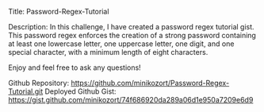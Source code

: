 Title: 
Password-Regex-Tutorial


Description:
In this challenge, I have created a password regex tutorial gist. This password regex enforces the creation of a strong password containing at least one lowercase letter, one uppercase letter, one digit, and one special character, with a minimum length of eight characters.

Enjoy and feel free to ask any questions!

Github Repository: https://github.com/minikozort/Password-Regex-Tutorial.git
Deployed Github Gist: https://gist.github.com/minikozort/74f686920da289a06d1e950a7209e6d9

